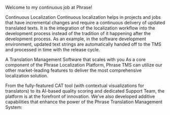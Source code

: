 Welcome to my continuous job at Phrase! 

Continuous Localization
Continuous localization helps in projects and jobs that have incremental changes and require a continuous delivery of updated translated texts. It is the integration of the localization workflow into the development process instead of the tradition of it happening after the development process. As an example, in the software development environment, updated text strings are automatically handed off to the TMS and processed in time with the release cycle.

A Translation Management Software that scales with you
As a core component of the Phrase Localization Platform, Phrase TMS can utilize our other market-leading features to deliver the most comprehensive localization solution.

From the fully-featured CAT tool (with contextual visualizations for translators) to its AI-based quality scoring and dedicated Support Team, the platform is at the forefront of innovation. We’ve also developed additive capabilities that enhance the power of the Phrase Translation Management System:

